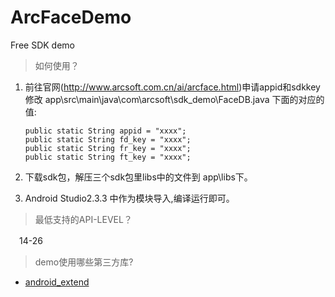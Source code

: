 # ArcFaceDemo
Free SDK demo

>如何使用？
 1. 前往官网(http://www.arcsoft.com.cn/ai/arcface.html)申请appid和sdkkey
修改 app\src\main\java\com\arcsoft\sdk_demo\FaceDB.java 下面的对应的值:
                   
     	public static String appid = "xxxx";	
    	public static String fd_key = "xxxx";	
   	 	public static String fr_key = "xxxx";	
    	public static String ft_key = "xxxx";	
  
    
2. 下载sdk包，解压三个sdk包里libs中的文件到 app\libs下。

3. Android Studio2.3.3 中作为模块导入,编译运行即可。


> 最低支持的API-LEVEL？

　14-26

> demo使用哪些第三方库?

- [android_extend](https://github.com/gqjjqg/android-extend)

